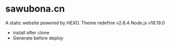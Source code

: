 # sawubona.cn

A static website powered by HEXO.
Theme redefine v2.6.4
Node.js v18.19.0

- install after clone
- Generate before deploy